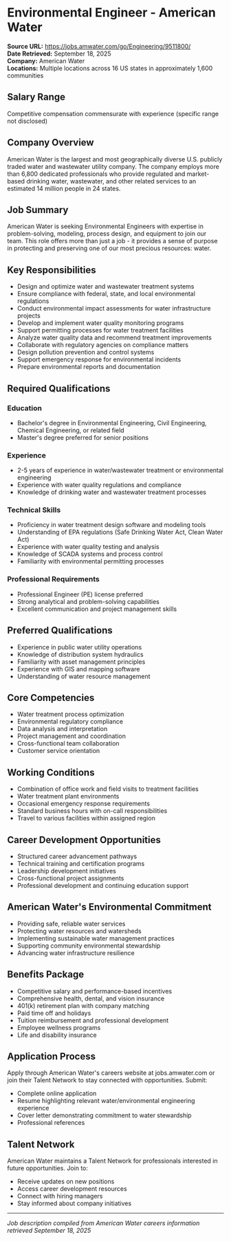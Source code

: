 # Environmental Engineer - American Water

**Source URL:** https://jobs.amwater.com/go/Engineering/9511800/  
**Date Retrieved:** September 18, 2025  
**Company:** American Water  
**Locations:** Multiple locations across 16 US states in approximately 1,600 communities  

## Salary Range
Competitive compensation commensurate with experience (specific range not disclosed)

## Company Overview
American Water is the largest and most geographically diverse U.S. publicly traded water and wastewater utility company. The company employs more than 6,800 dedicated professionals who provide regulated and market-based drinking water, wastewater, and other related services to an estimated 14 million people in 24 states.

## Job Summary
American Water is seeking Environmental Engineers with expertise in problem-solving, modeling, process design, and equipment to join our team. This role offers more than just a job - it provides a sense of purpose in protecting and preserving one of our most precious resources: water.

## Key Responsibilities
- Design and optimize water and wastewater treatment systems
- Ensure compliance with federal, state, and local environmental regulations
- Conduct environmental impact assessments for water infrastructure projects
- Develop and implement water quality monitoring programs
- Support permitting processes for water treatment facilities
- Analyze water quality data and recommend treatment improvements
- Collaborate with regulatory agencies on compliance matters
- Design pollution prevention and control systems
- Support emergency response for environmental incidents
- Prepare environmental reports and documentation

## Required Qualifications

### Education
- Bachelor's degree in Environmental Engineering, Civil Engineering, Chemical Engineering, or related field
- Master's degree preferred for senior positions

### Experience
- 2-5 years of experience in water/wastewater treatment or environmental engineering
- Experience with water quality regulations and compliance
- Knowledge of drinking water and wastewater treatment processes

### Technical Skills
- Proficiency in water treatment design software and modeling tools
- Understanding of EPA regulations (Safe Drinking Water Act, Clean Water Act)
- Experience with water quality testing and analysis
- Knowledge of SCADA systems and process control
- Familiarity with environmental permitting processes

### Professional Requirements
- Professional Engineer (PE) license preferred
- Strong analytical and problem-solving capabilities
- Excellent communication and project management skills

## Preferred Qualifications
- Experience in public water utility operations
- Knowledge of distribution system hydraulics
- Familiarity with asset management principles
- Experience with GIS and mapping software
- Understanding of water resource management

## Core Competencies
- Water treatment process optimization
- Environmental regulatory compliance
- Data analysis and interpretation
- Project management and coordination
- Cross-functional team collaboration
- Customer service orientation

## Working Conditions
- Combination of office work and field visits to treatment facilities
- Water treatment plant environments
- Occasional emergency response requirements
- Standard business hours with on-call responsibilities
- Travel to various facilities within assigned region

## Career Development Opportunities
- Structured career advancement pathways
- Technical training and certification programs
- Leadership development initiatives
- Cross-functional project assignments
- Professional development and continuing education support

## American Water's Environmental Commitment
- Providing safe, reliable water services
- Protecting water resources and watersheds
- Implementing sustainable water management practices
- Supporting community environmental stewardship
- Advancing water infrastructure resilience

## Benefits Package
- Competitive salary and performance-based incentives
- Comprehensive health, dental, and vision insurance
- 401(k) retirement plan with company matching
- Paid time off and holidays
- Tuition reimbursement and professional development
- Employee wellness programs
- Life and disability insurance

## Application Process
Apply through American Water's careers website at jobs.amwater.com or join their Talent Network to stay connected with opportunities. Submit:
- Complete online application
- Resume highlighting relevant water/environmental engineering experience
- Cover letter demonstrating commitment to water stewardship
- Professional references

## Talent Network
American Water maintains a Talent Network for professionals interested in future opportunities. Join to:
- Receive updates on new positions
- Access career development resources
- Connect with hiring managers
- Stay informed about company initiatives

---
*Job description compiled from American Water careers information retrieved September 18, 2025*